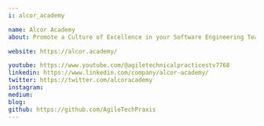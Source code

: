 ```yaml
---
i: alcor_academy

name: Alcor Academy
about: Promote a Culture of Excellence in your Software Engineering Teams with our INNOVATIVE socio-technical training

website: https://alcor.academy/

youtube: https://www.youtube.com/@agiletechnicalpracticestv7768
linkedin: https://www.linkedin.com/company/alcor-academy/
twitter: https://twitter.com/alcoracademy
instagram:
medium:
blog:
github: https://github.com/AgileTechPraxis
---
```

